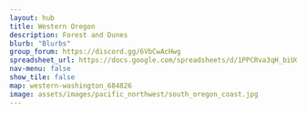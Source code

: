 ```yaml
---
layout: hub
title: Western Oregon
description: Forest and Dunes
blurb: "Blurbs"
group_forum: https://discord.gg/6VbCwAcHwg
spreadsheet_url: https://docs.google.com/spreadsheets/d/1PPCRva3qH_biUGHA_R2Lb4qJmxaNSvml1GtOPMqhUNs/gviz/tq?tqx=out:json&sheet=Western_Oregon
nav-menu: false
show_tile: false
map: western-washington_684826
image: assets/images/pacific_northwest/south_oregon_coast.jpg
---
```




